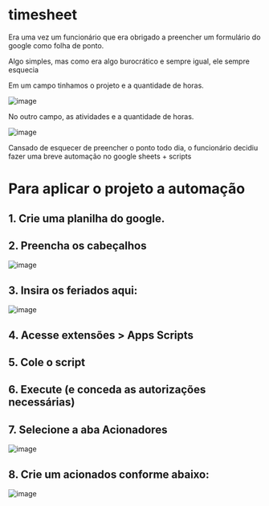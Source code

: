 # timesheet

Era uma vez um funcionário que era obrigado a preencher um formulário do google como folha de ponto.

Algo simples, mas como era algo burocrático e sempre igual, ele sempre esquecia

Em um campo tinhamos o projeto e a quantidade de horas.  

![image](https://user-images.githubusercontent.com/52570539/234139253-5e57c6aa-6a37-4eba-8332-b453f2c65ef4.png)

No outro campo, as atividades e a quantidade de horas.  

![image](https://user-images.githubusercontent.com/52570539/234139299-605ad79b-c55c-4279-980f-581ebf1a9c2a.png)

Cansado de esquecer de preencher o ponto todo dia, o funcionário decidiu fazer uma breve automação no google sheets + scripts

# Para aplicar o projeto a automação

## 1. Crie uma planilha do google.  

## 2. Preencha os cabeçalhos  
![image](https://user-images.githubusercontent.com/52570539/234139457-b6419489-79b3-4681-9e98-3018e3e37483.png)

## 3. Insira os feriados aqui:  
![image](https://user-images.githubusercontent.com/52570539/234138685-b4aa8aa0-3f08-431b-a402-02dd8caaa3d9.png)

## 4. Acesse extensões > Apps Scripts  

## 5. Cole o script  

## 6. Execute (e conceda as autorizações necessárias)  

## 7. Selecione a aba Acionadores  
![image](https://user-images.githubusercontent.com/52570539/234139674-da8b7284-e2e4-45f6-8f35-f4ae3d91bf0b.png)

## 8. Crie um acionados conforme abaixo:  
![image](https://user-images.githubusercontent.com/52570539/234139752-fb38eabd-2b32-43ad-84dd-9c859936ae57.png)
